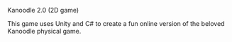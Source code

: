 Kanoodle 2.0 (2D game)

This game uses Unity and C# to create a fun online version of the beloved Kanoodle physical game.
